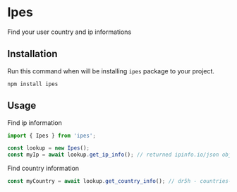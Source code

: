 # Ipes

Find your user country and ip informations

## Installation

Run this command when will be installing `ipes` package to your project.

```shell
npm install ipes
```

## Usage

Find ip information

```js
import { Ipes } from 'ipes';

const lookup = new Ipes();
const myIp = await lookup.get_ip_info(); // returned ipinfo.io/json object
```

Find country information

```js
const myCountry = await lookup.get_country_info(); // dr5h - countries-states-cities-database
```